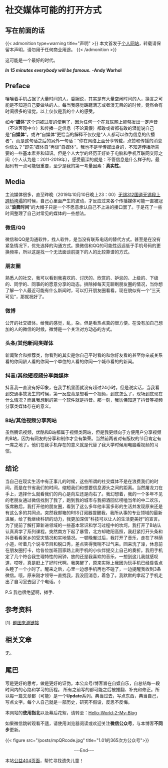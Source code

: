 # 社交媒体可能的打开方式


<!--more-->


<!-- 分类文章参考

 "Books|读书"   "Episodes|影视"    "做事"   
  "Chat|扯谈"   Tutorials|教程
  
description: 文章内容的描述.

添加图片使用下面的代码，同时将图片放到/static/posts下

{{< figure src="/posts/test.jpg" title=""  >}}

 -->
 
## 写在前面的话

{{< admonition  type=warning title="声明" >}}
本文首发于[个人网站](https://miaobingyi.com/)，转载请保留本声明，请勿用于任何商业用途。
{{< /admonition >}}


这可能是一个最好的时代。

***In 15 minutes everybody will be famous.***   -**Andy Warhol**

## Preface

嚷嚷着手机占据了大量时间的人，委婉说，其实是有大量空闲时间的人，换言之可能是不知道自己要做啥的人。每当我感觉踌躇满志或者漫无目的的时候，竟然会有时间很多的错觉。以上仅仅是我的个人的感受。

如今“**媒体**”这个词被过度的使用了，因为任何一个在互联网上能够发出一定声音（不论客观中立）和传播一定信息（不论真假）都敢或者都有敢的潜能说自己是“**自媒体**”。或许“自媒体”更恰当的解释不仅仅是“人人都可以作为信息的传播者”，而是这句话之后的另外一句话：“你在网络上面分享转载，点赞和传播的消息你信么？”即先”媒体自“再谈”自媒体“。我也不是学传媒出身的，不知道传播所需要的一些基本素养和知识。但是个人大学的经历正好处于电脑和手机互联网交际之间（个人认为是：2011-2019年），感受最深的就是：不管信息是什么样子的，最起码有一点可能很重要，至少是我的第一考量因素：**真实性**。


## Media

主流媒体很多，直至昨晚（2019年10月10日晚上23：00）[无锡312国道无锡段上跨桥垮塌](https://finance.sina.com.cn/china/gncj/2019-10-10/doc-iicezuev1323838.shtml)的时候，自己心里面产生的波动，才反应过来各个传播媒体可能一直被冠以”**浪费时间**“的大帽子只是一个不愿意承认自己不上进的接口罢了。于是花了一些时间整理了自己对常见的媒体的一些想法。

### 微信/QQ

微信和QQ是沟通软件，找人软件，是当没有联系电话的替代方式。甚至是在没有紧急情况下，优先选择的沟通方式。换微信和QQ的可能性远远低于手机号码的更换频率，所以这是找一个无法面谈前提下的人的比较靠谱的方式。

### 朋友圈

熟悉人的社交，我可以看到我喜欢的、讨厌的、欣赏的、妒忌的、上级的、下级的、同学的、同事的的愿意分享的动态。排除掉每天无聊刷朋友圈的情况，当你想了解一个人最近可能有什么新闻时，可以打开朋友圈看看。现在貌似有一个”三天可见“，那就祝好了。

### 微博

公开的社交媒体。给我的感觉，乱，杂。但是看热点真的很方便。在没有加自己想加的人的微信的时候，微博是一个关注对方动态的方式。

### 头条/其他新闻类媒体

新闻聚合和推荐类，你看到的其实是你自己平时看的和你好友看的甚至你亲戚关系看的你同龄人看的你同一个单位的人看的你同一个城市看的的新闻。

### 抖音/其他短视频分享类媒体

抖音我一直没有好印象，在我手机里面就没有超过24小时。但是说实话，当我看到交通事故发生的时候，第一反应竟是想看一个视频，到底怎么了，现场到底现在什么情况？而且我想到的第一个软件就是抖音。那一刻，我彷佛知道了抖音等视频分享类媒体存在的意义。

### B站/其他视频分享网站

虽然腾讯视频，优酷和B站都属于视频类网站，但是我更倾向于方便用户分享视频的B站，因为有网友的分享和制作才会有繁荣。当然前两者对有版权的节目肯定有一席之地了。他们在我手机存在的意义就是代替了我大学时候用电脑看视频的习惯。



## 结论

当自己在现实生活中有正事儿的时候，这些所谓的社交媒体不是在浪费我们的时间，而是在节省我们的时间，缩短我们和想要信息源头之间的距离。当然屠龙刀在手上，选择什么就看我们的内心是向左还是向右了。我幻想着，我的一个多年不见的老朋友通过微信找到了我了，跑到我的城市与我把酒回忆唠嗑当年的中二欢乐，饭席散后，我打开他的朋友圈，看到了这么多年他丰富多彩的生活并发现原来还是有这么多的共同点。突然我邮箱的RSS订阅器提醒我，我所从事的专业领域的最新进展，给了我继续科研的动力，我更加深信”科技可以让人的生活更美好“的宣言。为了提前了解打算新进领域的一些基本常识和学习过程中的坎坷，我打开了B站认认真真学了系列课程。突然南方下起了暴雪，北方却艳阳高照，我赶紧打开头条和抖音看看家乡的受灾情况和实地情况。一顿晚餐过后，我打开了音乐，走在了林荫小道，听着几个说书节目和脱口秀，差点笑得我喘不过气来。回来洗了澡，休息前在朋友圈打卡，给各位加班回家路上刷手机的小伙伴提交上自己的奏折。我用手机定了几个符合我生理特性的闹钟，放的还是我喜欢的音乐，一想到这儿我就感叹道，哎呀，真是赶上了好时代啊。我笑醒了，原来实际上我因为玩手机已经昏昏点头睡了一个小时了。醒来之后，心里一边想手机再也不碰了，一边提醒我收到3条微信。哦，原来刚才领导一直找我，我没回消息，着急了。我默默的拿起了手机走出了自习室去回了个电话。:)

P.S 我也很绝望啊，摊手.


## 参考资料


[1]. [题图来源链接](https://www.sekkeistudio.com/blog/top-social-media-platforms-in-china-2019/)


## 相关文章 

无。

## 尾巴
写是更好的思考，做是更好的证伪。本公众号/博客旨在自娱自乐，自总结每一段时间内的心路和学习的历程。 所有之前写的都可能之后被推翻、补充和修正。所以每一篇文章都（可能）是一个**Update**系列。典当过去，写点东西，典当自己，写点文字。每个人自己就是一部历史，研究不假设，反思不反悔。

本网站的**使用指北**以及幕后花絮，请转至：[Hello-World-2-My-Blog](https://miaobingyi.com/2018/hello-my-own-website/)

如果微信跳转观看不适，请使用浏览器阅读或欢迎关注**微信公众号**，与本博客**不同步**更新。

{{< figure src="/posts/mpQRcode.jpg" title="1.01的365次方公众号">}}

<center>  ---End---  </center>

本站[公益404页面](https://miaobingyi.com/404)，帮忙寻找遗失儿童！
